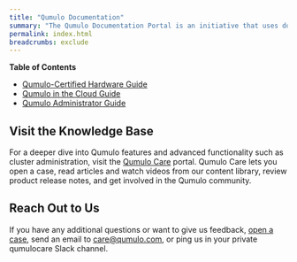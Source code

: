 ```yaml
---
title: "Qumulo Documentation"
summary: "The Qumulo Documentation Portal is an initiative that uses docs-as-code principles to provide information about Qumulo features, functionality, and administration."
permalink: index.html
breadcrumbs: exclude
---
```


**Table of Contents**
* [Qumulo-Certified Hardware Guide](hardware-guide/)
* [Qumulo in the Cloud Guide](cloud-guide/)
* [Qumulo Administrator Guide](administrator-guide/)

## Visit the Knowledge Base
For a deeper dive into Qumulo features and advanced functionality such as cluster administration, visit the [Qumulo Care](https://care.qumulo.com/hc/en-us) portal. Qumulo Care lets you open a case, read articles and watch videos from our content library, review product release notes, and get involved in the Qumulo community.

## Reach Out to Us
If you have any additional questions or want to give us feedback, [open a case](https://care.qumulo.com/hc/en-us/requests/new), send an email to [care@qumulo.com](mailto:care@qumulo.com), or ping us in your private qumulocare Slack channel.
